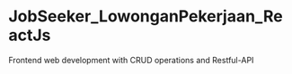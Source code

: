 # JobSeeker_LowonganPekerjaan_ReactJs
Frontend web development with CRUD operations and Restful-API
